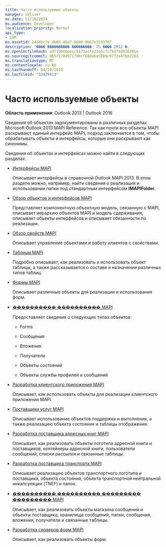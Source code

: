 ```yaml
---
title: Часто используемые объекты
manager: soliver
ms.date: 11/16/2014
ms.audience: Developer
localization_priority: Normal
api_type:
- COM
ms.assetid: 24d4bc7e-db85-48e7-b840-0b67e319376f
description: '���� ���������� ���������: 25 ���� 2012 �.'
ms.openlocfilehash: a4f19b68eecc5173acfe21e5c7c7b1f8d836285a
ms.sourcegitcommit: 8657170d071f9bcf680aba50b9c07f2a4fb82283
ms.translationtype: MT
ms.contentlocale: ru-RU
ms.lasthandoff: 04/28/2019
ms.locfileid: "33429413"
---
```

# <a name="commonly-used-objects"></a>Часто используемые объекты

  
  
**Область применения**: Outlook 2013 | Outlook 2016 
  
Сведения об объектах задокументированы в различных разделах Microsoft Outlook 2013 MAPI Reference. Так как почти все объекты MAPI раскрывают единый интерфейс MAPI, подход заключается в том, чтобы обрабатывать объекты и интерфейсы, которые они раскрывают как синонимы.
  
Сведения об объектах и интерфейсах можно найти в следующих разделах.
  
- [Интерфейсы MAPI](mapi-interfaces.md)
    
    Описывает интерфейсы в справочной Outlook MAPI 2013. В этом разделе можно, например, найти сведения о реализации и использовании папки под стандартным интерфейсом **IMAPIFolder.**
    
- [Обзор объектов и интерфейсов MAPI](mapi-object-and-interface-overview.md)
    
    Представляет компонентную объектную модель, связанную с MAPI, описывает иерархию объектов MAPI и модель сдерживания, описывает объекты интерфейсов и описывает обязанности по реализации.
    
- [Обзор свойств MAPI](mapi-property-overview.md)
    
    Описывает управление объектами и работу клиентов с свойствами.
    
- [Таблицы MAPI](mapi-tables.md)
    
    Подробно описывает, как реализовать и использовать объект таблицы, а также рассказывается о составе и назначении различных типов таблиц.
    
- [Формы MAPI](mapi-forms.md)
    
    Описывает различные объекты для реализации и использования форм.
    
- [���������� ���������� MAPI](mapi-application-development.md)
    
    Предоставляет сведения о следующих типах объектов:
    
  - Forms
    
  - Сообщения
    
  - Вложения
    
  - Получатели
    
  - Объекты состояний
    
  - Объекты службы профилей и сообщений
    
- [Разработка клиентского приложения MAPI](developing-a-mapi-client-application.md)
    
    Описывает, как использовать объекты для реализации клиентского приложения MAPI.
    
- [Поставщики услуг MAPI](mapi-service-providers.md)
    
    Описывает использование объектов поддержки и выполнения, а также реализацию объекта состояния и таблицы отображения.
    
- [Разработка поставщика адресных книг MAPI](developing-a-mapi-address-book-provider.md)
    
    Описывает, как реализовать объекты логотипа адресной книги и поставщиков, контейнеры адресной книги, пользователи сообщений, списки рассылки и связанные таблицы.
    
- [Разработка поставщика транспорта MAPI](developing-a-mapi-transport-provider.md)
    
    Описывает реализацию объектов транспортного логотипа и поставщика, объекта состояния, объекта транспортной нейтральной инкапсуляции (TNEF) и папок.
    
- [���������� ���������� ��������� ��������� MAPI](developing-a-mapi-message-store-provider.md)
    
    Описывает, как реализовать объекты магазина сообщений и объекты поставщика, хранилища сообщений, папки, сообщения, вложения, получатели и связанные таблицы.
    
- [Разработка серверов форм MAPI](developing-mapi-form-servers.md)
    
    Описывает, как реализовать объекты форм.
    

